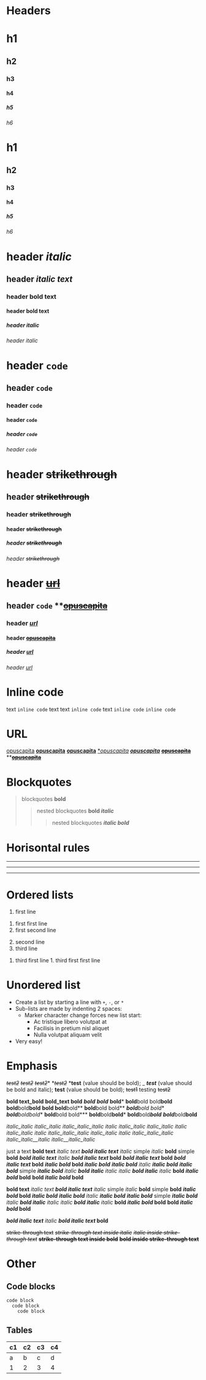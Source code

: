 # Headers

# h1
## h2
### h3
#### h4
##### h5
###### h6

 # h1
 ## h2
 ### h3
 #### h4
 ##### h5
 ###### h6

# header *italic*
## header _italic text_
### header **bold text**
#### header __bold text__
##### header *italic*
###### header *italic*

# header `code`
## header ```code```
### header `code`
#### header ```code```
##### header `code`
###### header ```code```

# header ~~strikethrough~~
## header ~~strikethrough~~
### header ~~strikethrough~~
#### header ~~strikethrough~~
##### header ~~strikethrough~~
###### header ~~strikethrough~~

# header [~~url~~](uefasdfs)
## header `code` **~~[**opuscapita**](https://www.opuscapita.com/)~~
### header [*url*](uefasdfs)
#### header ~~[opuscapita](https://www.opuscapita.com/)~~
##### header [url](uefasdfs)
###### header [*url*](uefasdfs)


# Inline code

text `inline code` text
text ```inline code``` text
`inline code`
```inline code```


# URL

[opuscapita](https://www.opuscapita.com/)
**[opuscapita](https://www.opuscapita.com/)**
[**opuscapita**](https://www.opuscapita.com/)
[**opuscapita*](https://www.opuscapita.com/)
*[**opuscapita**](https://www.opuscapita.com/)*
~~[**opuscapita**](https://www.opuscapita.com/)~~
**~~[**opuscapita**](https://www.opuscapita.com/)~~


# Blockquotes

> blockquotes **bold**
>> nested blockquotes **bold _italic_**
>>> nested blockquotes ***italic bold***


# Horisontal rules

---
***
___


# Ordered lists

1. first line
  1) first first line
  2) first second line
2. second line
3. third line
  1) third first line
    1. third first first line


# Unordered list

+ Create a list by starting a line with `+`, `-`, or `*`
+ Sub-lists are made by indenting 2 spaces:
  - Marker character change forces new list start:
    * Ac tristique libero volutpat at
    + Facilisis in pretium nisl aliquet
    - Nulla volutpat aliquam velit
+ Very easy!


# Emphasis

_~~_test2_~~
~~_test2_~~_
~~*test2*~~*
*~~*test2*~~
***test** (value should be bold);
_ _**test**_ (value should be bold and italic);
**__test__** (value should be bold);
~~test1~~ testing ~~test2~~

__bold text_bold__
__bold_text bold__
_**bold**
**bold**_
**bold***
**bold**bold
bold**bold**
**bold**bold**bold**
**bold bold**bold**
**bold**bold bold**
***bold**bold bold**
***bold**bold**bold**
**bold**bold bold***
**bold**bold**bold***
**bold**bold***bold**
**bold***bold**bold**

_italic_italic
italic_italic_
_italic_italic_italic_
_italic italic_italic_
_italic_italic italic_
__italic_italic italic_
__italic_italic_italic_
_italic_italic italic__
_italic_italic_italic__
_italic_italic__italic_
_italic__italic_italic_

just a text
**bold text**
*italic text*
***bold italic text***
*italic* simple *italic*
**bold** simple **bold**
***bold italic text** italic*
***bold italic text* bold**
**_bold italic text_ bold**
__*bold italic text* bold__
***italic bold* bold *italic bold***
***italic bold** italic **italic bold***
***italic bold*** simple ***italic bold***
*italic **bold italic** italic*
*italic __bold italic__ italic*
**bold *italic bold* bold** 
**bold _italic bold_ bold** 

__bold text__
_italic text_
___bold italic text___
_italic_ simple _italic_
__bold__ simple __bold__
___italic bold_ bold _italic bold___
___italic bold__ italic __italic bold___
___italic bold___ simple ___italic bold___
_italic __bold italic__ italic_
_italic **bold italic** italic_
__bold *italic bold* bold__ 
__bold _italic bold_ bold__ 

___bold italic text__ italic_
___bold italic text_ bold__

~~strike-through text~~
*~~strike-through text inside italic~~*
~~*italic inside strike-through text*~~
**~~strike-through text inside bold~~**
~~**bold inside strike-through text**~~


# Other

## Code blocks

```
code block
  code block
    code block
```


## Tables

| c1 | c2 | c3 | c4 |
|--|--|--|--|
| a | b | c | d |
| 1 | 2 | 3 | 4 |
